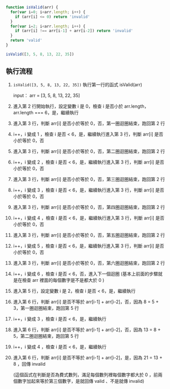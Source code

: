 ``` js
function isValid(arr) {
  for(var i=0; i<arr.length; i++) {
    if (arr[i] <= 0) return 'invalid'
  }
  for(var i=2; i<arr.length; i++) {
    if (arr[i] !== arr[i-1] + arr[i-2]) return 'invalid'
  }
  return 'valid'
}

isValid([3, 5, 8, 13, 22, 35])
```

## 執行流程
1. `isValid([3, 5, 8, 13, 22, 35])` 執行第一行的函式 isValid(arr)

   input： arr = [3, 5, 8, 13, 22, 35]
   
   
2. 進入第 2 行開始執行，設定變數 i 是 0，檢查 i 是否小於 arr.length，arr.length === 6，是，繼續執行

3. 進入第 3 行，判斷 arr[i] 是否小於等於 0，否，第一圈迴圈結束，跑回第 2 行

4.  i++，i 變成 1 ，檢查 i 是否 < 6，是，繼續執行進入第 3 行，判斷 arr[i] 是否小於等於 0，否

5. 進入第 3 行，判斷 arr[i] 是否小於等於 0，否，第二圈迴圈結束，跑回第 2 行

6.  i++，i 變成 2 ，檢查 i 是否 < 6，是，繼續執行進入第 3 行，判斷 arr[i] 是否小於等於 0，否

7. 進入第 3 行，判斷 arr[i] 是否小於等於 0，否，第三圈迴圈結束，跑回第 2 行

8.  i++，i 變成 3 ，檢查 i 是否 < 6，是，繼續執行進入第 3 行，判斷 arr[i] 是否小於等於 0，否

9. 進入第 3 行，判斷 arr[i] 是否小於等於 0，否，第四圈迴圈結束，跑回第 2 行

10.  i++，i 變成 4 ，檢查 i 是否 < 6，是，繼續執行進入第 3 行，判斷 arr[i] 是否小於等於 0，否

11. 進入第 3 行，判斷 arr[i] 是否小於等於 0，否，第五圈迴圈結束，跑回第 2 行

12.  i++，i 變成 5 ，檢查 i 是否 < 6，是，繼續執行進入第 3 行，判斷 arr[i] 是否小於等於 0，否

13. 進入第 3 行，判斷 arr[i] 是否小於等於 0，否，第六圈迴圈結束，跑回第 2 行

14.  i++，i 變成 6 ，檢查 i 是否 < 6，否，進入下一個迴圈 
    (基本上前面的步驟就是在檢查 arr 裡面的每個數字是不是都大於 0 )

15. 進入第 5 行，設定變數 i 是 2，檢查 i 是否 < 6，是，繼續執行

16. 進入第 6 行，判斷 arr[i] 是否不等於 arr[i-1] + arr[i-2]，否，因為 8 = 5 + 3，第一圈迴圈結束，跑回第 5 行

17. i++，i 變成 3 ，檢查 i 是否 < 6，是，繼續執行

18. 進入第 6 行，判斷 arr[i] 是否不等於 arr[i-1] + arr[i-2]，否，因為 13 = 8 + 5，第二圈迴圈結束，跑回第 5 行

19. i++，i 變成 4 ，檢查 i 是否 < 6，是，繼續執行

20. 進入第 6 行，判斷 arr[i] 是否不等於 arr[i-1] + arr[i-2]，是，因為 21 = 13 + 8 ，回傳 invalid

    (這個函式在判斷是否為費式數列，滿足每個數列裡每個數字都大於 0 ，前兩個數字加起來等於第三個數字，是就回傳 valid 、不是就傳 invalid)

